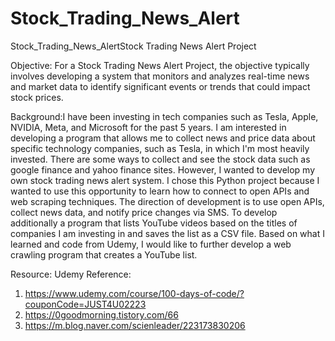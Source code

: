 # Stock_Trading_News_Alert
Stock_Trading_News_AlertStock Trading News Alert Project

Objective: For a Stock Trading News Alert Project, the objective typically involves developing a system that monitors and analyzes real-time news and market data to identify significant events or trends that could impact stock prices. 

Background:I have been investing in tech companies such as Tesla, Apple, NVIDIA, Meta, and Microsoft for the past 5 years. I am interested in developing a program that allows me to collect news and price data about specific technology companies, such as Tesla, in which I'm most heavily invested. There are some ways to collect and see the stock data such as google finance and yahoo finance sites. However, I wanted to develop my own stock trading news alert system. I chose this Python project because I wanted to use this opportunity to learn how to connect to open APIs and web scraping techniques. The direction of development is to use open APIs, collect news data, and notify price changes via SMS. To develop additionally a program that lists YouTube videos based on the titles of companies I am investing in and saves the list as a CSV file. Based on what I learned and code from Udemy, I would like to further develop a web crawling program that creates a YouTube list.

Resource: Udemy
Reference:
1. https://www.udemy.com/course/100-days-of-code/?couponCode=JUST4U02223
2. https://0goodmorning.tistory.com/66
3. https://m.blog.naver.com/scienleader/223173830206
